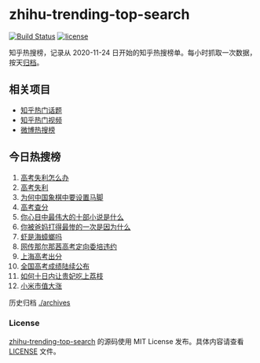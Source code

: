 # zhihu-trending-top-search

[![Build Status](https://github.com/justjavac/zhihu-trending-top-search/workflows/ci/badge.svg?branch=main)](https://github.com/justjavac/zhihu-trending-top-search/actions)
[![license](https://img.shields.io/github/license/justjavac/zhihu-trending-top-search)](https://github.com/justjavac/zhihu-trending-top-search/blob/main/LICENSE)

知乎热搜榜，记录从 2020-11-24
日开始的知乎热搜榜单。每小时抓取一次数据，按天[归档](./archives)。

## 相关项目

- [知乎热门话题](https://github.com/justjavac/zhihu-trending-hot-questions)
- [知乎热门视频](https://github.com/justjavac/zhihu-trending-hot-video)
- [微博热搜榜](https://github.com/justjavac/weibo-trending-hot-search)

## 今日热搜榜

<!-- BEGIN -->
<!-- 最后更新时间 Fri Jun 27 2025 07:16:55 GMT+0800 (China Standard Time) -->

1. [高考失利怎么办](https://www.zhihu.com/search?q=高考失利怎么办)
1. [高考失利](https://www.zhihu.com/search?q=高考失利)
1. [为何中国象棋中要设置马脚](https://www.zhihu.com/search?q=为何中国象棋中要设置马脚)
1. [高考查分](https://www.zhihu.com/search?q=高考查分)
1. [你心目中最伟大的十部小说是什么](https://www.zhihu.com/search?q=你心目中最伟大的十部小说是什么)
1. [你被爸妈打得最惨的一次是因为什么](https://www.zhihu.com/search?q=你被爸妈打得最惨的一次是因为什么)
1. [虾是海蟑螂吗](https://www.zhihu.com/search?q=虾是海蟑螂吗)
1. [网传那尔那茜高考定向委培违约](https://www.zhihu.com/search?q=网传那尔那茜高考定向委培违约)
1. [上海高考出分](https://www.zhihu.com/search?q=上海高考出分)
1. [全国高考成绩陆续公布](https://www.zhihu.com/search?q=全国高考成绩陆续公布)
1. [如何十日内让贵妃吃上荔枝](https://www.zhihu.com/search?q=如何十日内让贵妃吃上荔枝)
1. [小米市值大涨](https://www.zhihu.com/search?q=小米市值大涨)

<!-- END -->

历史归档 [./archives](./archives)

### License

[zhihu-trending-top-search](https://github.com/justjavac/zhihu-trending-top-search)
的源码使用 MIT License 发布。具体内容请查看 [LICENSE](./LICENSE) 文件。
